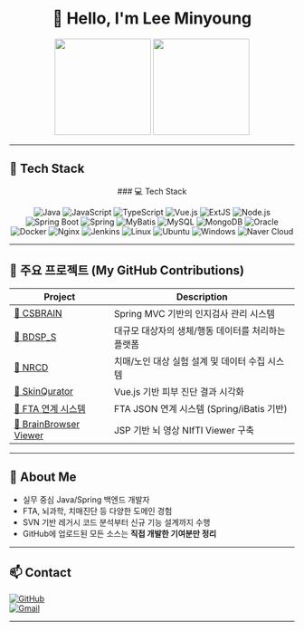 <h1 align="center">👋 Hello, I'm Lee Minyoung</h1>

<p align="center">
  <img src="https://github-readme-stats.vercel.app/api?username=eeeminokr&show_icons=true&theme=tokyonight" height="170">
  <img src="https://github-readme-stats.vercel.app/api/top-langs/?username=eeeminokr&layout=compact&theme=tokyonight" height="170">
</p>

---

## 🧰 Tech Stack

<div align="center">
### 💻 Tech Stack

![Java](https://img.shields.io/badge/Java-007396?style=flat&logo=OpenJDK&logoColor=white)
![JavaScript](https://img.shields.io/badge/JavaScript-F7DF1E?style=flat&logo=javascript&logoColor=black)
![TypeScript](https://img.shields.io/badge/TypeScript-3178C6?style=flat&logo=typescript&logoColor=white)
![Vue.js](https://img.shields.io/badge/Vue.js-4FC08D?style=flat&logo=vue.js&logoColor=white)
![ExtJS](https://img.shields.io/badge/ExtJS-005F89?style=flat&logo=sencha&logoColor=white)
![Node.js](https://img.shields.io/badge/Node.js-339933?style=flat&logo=node.js&logoColor=white)
![Spring Boot](https://img.shields.io/badge/Spring_Boot-6DB33F?style=flat&logo=spring-boot&logoColor=white)
![Spring](https://img.shields.io/badge/Spring_Framework-6DB33F?style=flat&logo=spring&logoColor=white)
![MyBatis](https://img.shields.io/badge/MyBatis-000000?style=flat)
![MySQL](https://img.shields.io/badge/MySQL-4479A1?style=flat&logo=mysql&logoColor=white)
![MongoDB](https://img.shields.io/badge/MongoDB-47A248?style=flat&logo=mongodb&logoColor=white)
![Oracle](https://img.shields.io/badge/Oracle-F80000?style=flat&logo=oracle&logoColor=white)
![Docker](https://img.shields.io/badge/Docker-2496ED?style=flat&logo=docker&logoColor=white)
![Nginx](https://img.shields.io/badge/Nginx-009639?style=flat&logo=nginx&logoColor=white)
![Jenkins](https://img.shields.io/badge/Jenkins-D24939?style=flat&logo=jenkins&logoColor=white)
![Linux](https://img.shields.io/badge/Linux-FCC624?style=flat&logo=linux&logoColor=black)
![Ubuntu](https://img.shields.io/badge/Ubuntu-E95420?style=flat&logo=ubuntu&logoColor=white)
![Windows](https://img.shields.io/badge/Windows-0078D6?style=flat&logo=windows&logoColor=white)
![Naver Cloud](https://img.shields.io/badge/Naver_Cloud_Platform-03C75A?style=flat&logoColor=white)

</div>

---

## 📂 주요 프로젝트 (My GitHub Contributions)

| Project | Description |
|--------|-------------|
| [📁 CSBRAIN](https://github.com/eeeminokr/leeminyoung-brain-bio) | Spring MVC 기반의 인지검사 관리 시스템 |
| [📁 BDSP_S](https://github.com/eeeminokr/leeminyoung-tic-asd-bio) | 대규모 대상자의 생체/행동 데이터를 처리하는 플랫폼 |
| [📁 NRCD](https://github.com/eeeminokr/leeminyoung-dementia-bio) | 치매/노인 대상 실험 설계 및 데이터 수집 시스템 |
| [📁 SkinQurator](https://github.com/eeeminokr/leeminyoung-skin-platform) | Vue.js 기반 피부 진단 결과 시각화 |
| [📁 FTA 연계 시스템](https://github.com/leeminyoung/glovis-fta-api-sample) | FTA JSON 연계 시스템 (Spring/iBatis 기반) |
| [📁 BrainBrowser Viewer](https://github.com/leeminyoung/brainbrowser-viewer) | JSP 기반 뇌 영상 NIfTI Viewer 구축 |

---

## 🧠 About Me

- 실무 중심 Java/Spring 백엔드 개발자
- FTA, 뇌과학, 치매진단 등 다양한 도메인 경험
- SVN 기반 레거시 코드 분석부터 신규 기능 설계까지 수행
- GitHub에 업로드된 모든 소스는 **직접 개발한 기여분만 정리**

---

## 📫 Contact

[![GitHub](https://img.shields.io/badge/GitHub-181717?style=flat&logo=github)](https://github.com/leeminyoung)  
[![Gmail](https://img.shields.io/badge/Gmail-d14836?style=flat&logo=gmail&logoColor=white)](mailto:your.email@gmail.com)

---

